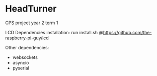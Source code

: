 # HeadTurner
CPS project year 2 term 1

LCD Dependencies installation: run install.sh @https://github.com/the-raspberry-pi-guy/lcd

Other dependencies:
- websockets
- asyncio
- pyserial
